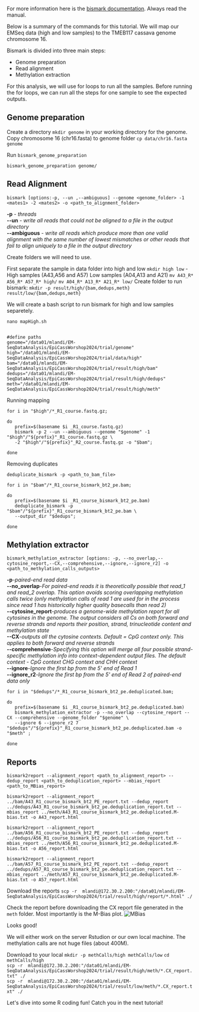 For more information here is the [bismark documentation](https://github.com/FelixKrueger/Bismark/tree/master/docs/bismark). Always read the manual. 

Below is a summary of the commands for this tutorial. We will map our EMSeq data (high and low samples) to the TMEB117 cassava genome chromosome 16.

Bismark is divided into three main steps:

- Genome preparation
- Read alignment
- Methylation extraction

For this analysis, we will use for loops to run all the samples. Before running the for loops, we can run all the steps for one sample to see the expected outputs.

## Genome preparation 

Create a directory `mkdir genome` in your working directory for the genome. Copy chromosome 16 (chr16.fasta) to genome folder `cp data/chr16.fasta genome` 

Run `bismark_genome_preparation`

`bismark_genome_preparation genome/ `

## Read Alignment 

`bismark [options:-p, --un ,--ambiguous] --genome <genome_folder> -1 <mates1> -2 <mates2> -o <path_to_alignment_folder>`

**-p** - _threads_  
**--un** - _write all reads that could not be aligned to a file in the output directory_   
**--ambiguous** - _write all reads which produce more than one valid alignment with the same number of lowest mismatches or other reads that fail to align uniquely to a file in the output directory_  

Create folders we will need to use. 

First separate the sample in data folder into high and low
`mkdir high low` - High samples (A43,A56 and A57) Low samples (A04,A13 and A21)
`mv A43_R* A56_R* A57_R* high/`
`mv A04_R* A13_R* A21_R* low/`
Create folder to run bismark:
`mkdir -p result/high/{bam,dedups,meth} result/low/{bam,dedups,meth}`

We will create a bash script to run bismark for high and low samples separetely. 

`nano mapHigh.sh`

```#!/bin/bash

#define paths
genome="/data01/mlandi/EM-SeqDataAnalysis/EpiCassWorshop2024/trial/genome"  
high="/data01/mlandi/EM-SeqDataAnalysis/EpiCassWorshop2024/trial/data/high"  
bam="/data01/mlandi/EM-SeqDataAnalysis/EpiCassWorshop2024/trial/result/high/bam" 
dedups="/data01/mlandi/EM-SeqDataAnalysis/EpiCassWorshop2024/trial/result/high/dedups"
meth="/data01/mlandi/EM-SeqDataAnalysis/EpiCassWorshop2024/trial/result/high/meth"

```
Running mapping 

```
for i in "$high"/*_R1_course.fastq.gz;

do
   prefix=$(basename $i _R1_course.fastq.gz)
   bismark -p 2 --un --ambiguous --genome "$genome" -1 "$high"/"${prefix}"_R1_course.fastq.gz \
   -2 "$high"/"${prefix}"_R2_course.fastq.gz -o "$bam";

done
```

Removing duplicates

`deduplicate_bismark -p <path_to_bam_file>`

```
for i in "$bam"/*_R1_course_bismark_bt2_pe.bam;

do
   prefix=$(basename $i _R1_course_bismark_bt2_pe.bam)
   deduplicate_bismark -p "$bam"/"${prefix}"_R1_course_bismark_bt2_pe.bam \
   --output_dir "$dedups";

done
```

## Methylation extractor 

`bismark_methylation_extractor [options: -p, --no_overlap,--cytosine_report,--CX,--comprehensive,--ignore,--ignore_r2] -o <path_to_methylation_calls_outputs>`  

**-p**-_paired-end read data_  
**--no_overlap**-_For paired-end reads it is theoretically possible that read_1 and read_2 overlap. This option avoids scoring overlapping methylation calls twice (only methylation calls of read 1 are used for in the process since read 1 has historically higher quality basecalls than read 2)_  
**--cytosine_report**-_produces a genome-wide methylation report for all cytosines in the genome. The output considers all Cs on both forward and reverse strands and reports their position, strand, trinucleotide content and methylation state_  
**--CX**-_outputs all the cytosine contexts. Default = CpG context only. This applies to both forward and reverse strands_  
**--comprehensive**-_Specifying this option will merge all four possible strand-specific methylation info into context-dependent output files. The default context - CpG context CHG context and CHH context_  
**--ignore**-_Ignore the first <int> bp from the 5' end of Read 1_  
**--ignore_r2**-_Ignore the first <int> bp from the 5' end of Read 2 of paired-end data only_  


```
for i in "$dedups"/*_R1_course_bismark_bt2_pe.deduplicated.bam;

do
   prefix=$(basename $i _R1_course_bismark_bt2_pe.deduplicated.bam)
   bismark_methylation_extractor -p --no_overlap --cytosine_report --CX --comprehensive --genome_folder "$genome" \
   --ignore 6 --ignore_r2 7 "$dedups"/"${prefix}"_R1_course_bismark_bt2_pe.deduplicated.bam -o "$meth" ;

done
```

## Reports 

`bismark2report --alignment_report <path_to_alignment_report> --dedup_report <path_to_deduplication_report> --mbias_report <path_to_MBias_report>`

```bismark2report --alignment_report ../bam/A43_R1_course_bismark_bt2_PE_report.txt --dedup_report ../dedups/A43_R1_course_bismark_bt2_pe.deduplication_report.txt --mbias_report ../meth/A43_R1_course_bismark_bt2_pe.deduplicated.M-bias.txt -o A43_report.html```

```bismark2report --alignment_report ../bam/A56_R1_course_bismark_bt2_PE_report.txt --dedup_report ../dedups/A56_R1_course_bismark_bt2_pe.deduplication_report.txt --mbias_report ../meth/A56_R1_course_bismark_bt2_pe.deduplicated.M-bias.txt -o A56_report.html```

```bismark2report --alignment_report ../bam/A57_R1_course_bismark_bt2_PE_report.txt --dedup_report ../dedups/A57_R1_course_bismark_bt2_pe.deduplication_report.txt --mbias_report ../meth/A57_R1_course_bismark_bt2_pe.deduplicated.M-bias.txt -o A57_report.html```

Download the reports 
`scp -r  mlandi@172.30.2.200:"/data01/mlandi/EM-SeqDataAnalysis/EpiCassWorshop2024/trial/result/high/report/*.html" ./`

Check the report before downloading the CX report file generated in the `meth` folder. Most importantly is the M-Bias plot. 
![MBias](https://github.com/LandiMi2/EpiCass2024/blob/main/MBias-A04.png?raw=true)

Looks good! 

We will either work on the server Rstudion or our own local machine. The methylation calls are not huge files (about 400M).

Download to your local `mkdir -p methCalls/high methCalls/low`
`cd methCalls/high`  
`scp -r  mlandi@172.30.2.200:"/data01/mlandi/EM-SeqDataAnalysis/EpiCassWorshop2024/trial/result/high/meth/*.CX_report.txt" ./`  
`scp -r  mlandi@172.30.2.200:"/data01/mlandi/EM-SeqDataAnalysis/EpiCassWorshop2024/trial/result/low/meth/*.CX_report.txt" ./`

Let's dive into some R coding fun! Catch you in the next tutorial!









